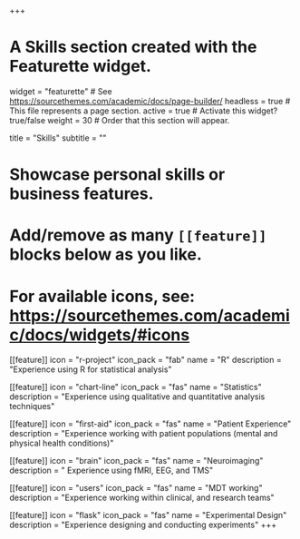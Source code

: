 +++
# A Skills section created with the Featurette widget.
widget = "featurette"  # See https://sourcethemes.com/academic/docs/page-builder/
headless = true  # This file represents a page section.
active = true  # Activate this widget? true/false
weight = 30  # Order that this section will appear.

title = "Skills"
subtitle = ""

# Showcase personal skills or business features.
# 
# Add/remove as many `[[feature]]` blocks below as you like.
# 
# For available icons, see: https://sourcethemes.com/academic/docs/widgets/#icons

[[feature]]
  icon = "r-project"
  icon_pack = "fab"
  name = "R"
  description = "Experience using R for statistical analysis"
  
[[feature]]
  icon = "chart-line"
  icon_pack = "fas"
  name = "Statistics"
  description = "Experience using qualitative and quantitative analysis techniques"  
  
[[feature]]
  icon = "first-aid"
  icon_pack = "fas"
  name = "Patient Experience"
  description = "Experience working with patient populations (mental and physical health conditions)"
  
  
[[feature]]
  icon = "brain"
  icon_pack = "fas"
  name = "Neuroimaging"
  description = " Experience using fMRI, EEG, and TMS"
  
[[feature]]
  icon = "users"
  icon_pack = "fas"
  name = "MDT working"
  description = "Experience working within clinical, and research teams"
  
[[feature]]
  icon = "flask"
  icon_pack = "fas"
  name = "Experimental Design"
  description = "Experience designing and conducting experiments"
+++
